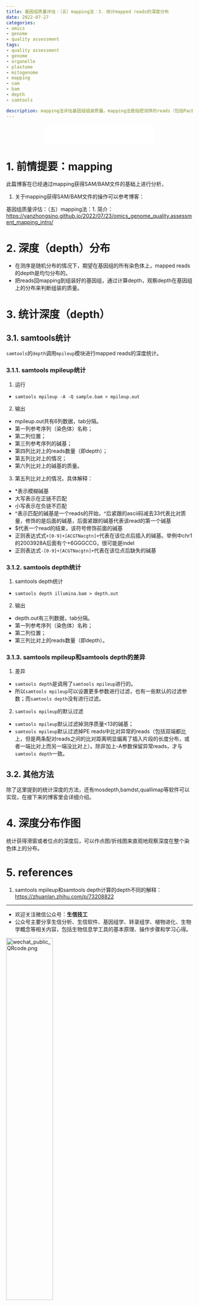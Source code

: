 ```yaml
---
title: 基因组质量评估：（五）mapping法：3. 统计mapped reads的深度分布
date: 2022-07-27
categories:
- omics
- genome
- quality assessment
tags:
- quality assessment
- genome
- organelle
- plastome
- mitogenome
- mapping
- sam
- bam
- depth
- samtools

description: mapping法评估基因组组装质量。mapping法是指把测序的reads（包括Pacbio，Illumina，RNA-seq 等reads）映射回组装好的基因组，评估mapping rate，genome coverage，depth分布等指标，用这些指标评估基因组组装质量。这篇文章简单概述了mapping法的其中一个评估指标：depth，主要介绍了统计mapped reads的深度分布的一般方法。
---
```


<div align="middle"><iframe frameborder="no" border="0" marginwidth="0" marginheight="0" width=298 height=52 src="//music.163.com/outchain/player?type=2&id=2117115&auto=1&height=32"></iframe></div>

# 1. 前情提要：mapping
此篇博客在已经通过mapping获得SAM/BAM文件的基础上进行分析，

1. 关于mapping获得SAM/BAM文件的操作可以参考博客：

基因组质量评估：（五）mapping法：1. 简介：https://yanzhongsino.github.io/2022/07/23/omics_genome_quality.assessment_mapping_intro/

# 2. 深度（depth）分布
- 在测序是随机分布的情况下，期望在基因组的所有染色体上，mapped reads的depth是均匀分布的。
- 把reads回mapping到组装好的基因组，通过计算depth，观察depth在基因组上的分布来判断组装的质量。

# 3. 统计深度（depth）
## 3.1. samtools统计
`samtools`的`depth`调用`mpileup`模块进行mapped reads的深度统计。

### 3.1.1. samtools mpileup统计
1. 运行
- `samtools mpileup -A -Q sample.bam > mpileup.out`

2. 输出
- mpileup.out共有6列数据，tab分隔。
- 第一列参考序列（染色体）名称；
- 第二列位置；
- 第三列参考序列的碱基；
- 第四列比对上的reads数量（即depth）；
- 第五列比对上的情况；
- 第六列比对上的碱基的质量。

3. 第五列比对上的情况，具体解释：
- \*表示模糊碱基
- 大写表示在正链不匹配
- 小写表示在负链不匹配
- \^表示匹配的碱基是一个reads的开始，\^后紧跟的ascii码减去33代表比对质量，修饰的是后面的碱基，后面紧跟的碱基代表该read的第一个碱基
- \$代表一个read的结束，该符号修饰前面的碱基
- 正则表达式式`+[0-9]+[ACGTNacgtn]+`代表在该位点后插入的碱基。举例中chr1的2003928A后面有个+6GGGCCG，很可能是indel
- 正则表达式`-[0-9]+[ACGTNacgtn]+`代表在该位点后缺失的碱基

### 3.1.2. samtools depth统计
1. samtools depth统计
- `samtools depth illumina.bam > depth.out`

2. 输出
- depth.out有三列数据，tab分隔。
- 第一列参考序列（染色体）名称；
- 第二列位置；
- 第三列比对上的reads数量（即depth）。

### 3.1.3. samtools mpileup和samtools depth的差异
1. 差异
- `samtools depth`是调用了`samtools mpileup`进行的。
- 所以`samtools mpileup`可以设置更多参数进行过滤，也有一些默认的过滤参数；而`samtools depth`没有进行过滤。

2. `samtools mpileup`的默认过滤
- `samtools mpileup`默认过滤掉测序质量<13的碱基；
- `samtools mpileup`默认过滤掉PE reads中比对异常的reads（包括双端都比上，但是两条配对reads之间的比对距离明显偏离了插入片段的长度分布，或者一端比对上而另一端没比对上）。除非加上-A参数保留异常reads，才与`samtools depth`一致。

## 3.2. 其他方法
除了这里提到的统计深度的方法，还有mosdepth,bamdst,quallimap等软件可以实现，在接下来的博客里会详细介绍。

# 4. 深度分布作图
统计获得滑窗或者位点的深度后，可以作点图/折线图来直观地观察深度在整个染色体上的分布。

# 5. references
1. samtools mpileup和samtools depth计算的depth不同的解释：https://zhuanlan.zhihu.com/p/73208822


-------

- 欢迎关注微信公众号：**生信技工**
- 公众号主要分享生信分析、生信软件、基因组学、转录组学、植物进化、生物学概念等相关内容，包括生物信息学工具的基本原理、操作步骤和学习心得。

<img src="https://github.com/yanzhongsino/yanzhongsino.github.io/blob/hexo/source/wechat/Wechat_public_qrcode.jpg?raw=true" width=50% title="wechat_public_QRcode.png" align=center/>